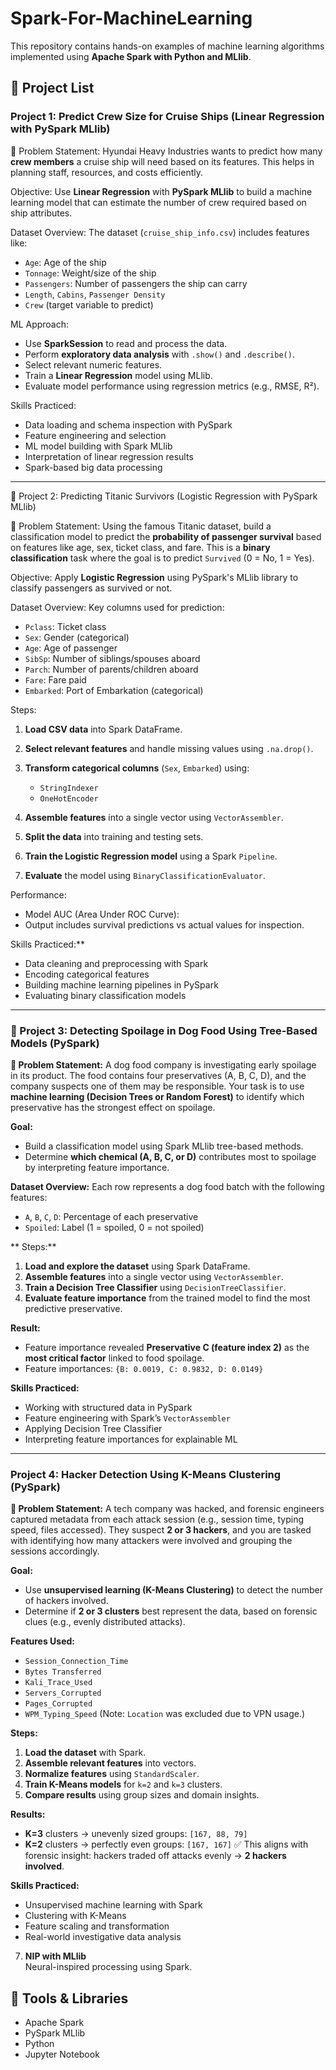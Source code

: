 # Spark-For-MachineLearning

This repository contains hands-on examples of machine learning algorithms implemented using **Apache Spark with Python and MLlib**.

## 📌 Project List

###  Project 1: Predict Crew Size for Cruise Ships (Linear Regression with PySpark MLlib)

📌 Problem Statement:
Hyundai Heavy Industries wants to predict how many **crew members** a cruise ship will need based on its features. This helps in planning staff, resources, and costs efficiently.

   Objective:
Use **Linear Regression** with **PySpark MLlib** to build a machine learning model that can estimate the number of crew required based on ship attributes.

   Dataset Overview:
The dataset (`cruise_ship_info.csv`) includes features like:

* `Age`: Age of the ship
* `Tonnage`: Weight/size of the ship
* `Passengers`: Number of passengers the ship can carry
* `Length`, `Cabins`, `Passenger Density`
* `Crew` (target variable to predict)

 ML Approach:

* Use **SparkSession** to read and process the data.
* Perform **exploratory data analysis** with `.show()` and `.describe()`.
* Select relevant numeric features.
* Train a **Linear Regression** model using MLlib.
* Evaluate model performance using regression metrics (e.g., RMSE, R²).

 Skills Practiced:

* Data loading and schema inspection with PySpark
* Feature engineering and selection
* ML model building with Spark MLlib
* Interpretation of linear regression results
* Spark-based big data processing

---
 🚢 Project 2: Predicting Titanic Survivors (Logistic Regression with PySpark MLlib)

📌 Problem Statement:
Using the famous Titanic dataset, build a classification model to predict the **probability of passenger survival** based on features like age, sex, ticket class, and fare. This is a **binary classification** task where the goal is to predict `Survived` (0 = No, 1 = Yes).

Objective:
Apply **Logistic Regression** using PySpark's MLlib library to classify passengers as survived or not.

Dataset Overview:
Key columns used for prediction:

* `Pclass`: Ticket class
* `Sex`: Gender (categorical)
* `Age`: Age of passenger
* `SibSp`: Number of siblings/spouses aboard
* `Parch`: Number of parents/children aboard
* `Fare`: Fare paid
* `Embarked`: Port of Embarkation (categorical)

 Steps:

1. **Load CSV data** into Spark DataFrame.
2. **Select relevant features** and handle missing values using `.na.drop()`.
3. **Transform categorical columns** (`Sex`, `Embarked`) using:

   * `StringIndexer`
   * `OneHotEncoder`
4. **Assemble features** into a single vector using `VectorAssembler`.
5. **Split the data** into training and testing sets.
6. **Train the Logistic Regression model** using a Spark `Pipeline`.
7. **Evaluate** the model using `BinaryClassificationEvaluator`.

 Performance:

* Model AUC (Area Under ROC Curve):
* Output includes survival predictions vs actual values for inspection.

 Skills Practiced:**

* Data cleaning and preprocessing with Spark
* Encoding categorical features
* Building machine learning pipelines in PySpark
* Evaluating binary classification models
 

---
### 🐶 Project 3: Detecting Spoilage in Dog Food Using Tree-Based Models (PySpark)

**📌 Problem Statement:**
A dog food company is investigating early spoilage in its product. The food contains four preservatives (A, B, C, D), and the company suspects one of them may be responsible. Your task is to use **machine learning (Decision Trees or Random Forest)** to identify which preservative has the strongest effect on spoilage.

**Goal:**

* Build a classification model using Spark MLlib tree-based methods.
* Determine **which chemical (A, B, C, or D)** contributes most to spoilage by interpreting feature importance.

**Dataset Overview:**
Each row represents a dog food batch with the following features:

* `A`, `B`, `C`, `D`: Percentage of each preservative
* `Spoiled`: Label (1 = spoiled, 0 = not spoiled)

** Steps:**

1. **Load and explore the dataset** using Spark DataFrame.
2. **Assemble features** into a single vector using `VectorAssembler`.
3. **Train a Decision Tree Classifier** using `DecisionTreeClassifier`.
4. **Evaluate feature importance** from the trained model to find the most predictive preservative.

**Result:**

* Feature importance revealed **Preservative C (feature index 2)** as the **most critical factor** linked to food spoilage.
* Feature importances: `{B: 0.0019, C: 0.9832, D: 0.0149}`

**Skills Practiced:**

* Working with structured data in PySpark
* Feature engineering with Spark’s `VectorAssembler`
* Applying Decision Tree Classifier
* Interpreting feature importances for explainable ML


---

###  Project 4: Hacker Detection Using K-Means Clustering (PySpark)

**📌 Problem Statement:**
A tech company was hacked, and forensic engineers captured metadata from each attack session (e.g., session time, typing speed, files accessed). They suspect **2 or 3 hackers**, and you are tasked with identifying how many attackers were involved and grouping the sessions accordingly.

**Goal:**

* Use **unsupervised learning (K-Means Clustering)** to detect the number of hackers involved.
* Determine if **2 or 3 clusters** best represent the data, based on forensic clues (e.g., evenly distributed attacks).

**Features Used:**

* `Session_Connection_Time`
* `Bytes Transferred`
* `Kali_Trace_Used`
* `Servers_Corrupted`
* `Pages_Corrupted`
* `WPM_Typing_Speed`
  (Note: `Location` was excluded due to VPN usage.)

**Steps:**

1. **Load the dataset** with Spark.
2. **Assemble relevant features** into vectors.
3. **Normalize features** using `StandardScaler`.
4. **Train K-Means models** for `k=2` and `k=3` clusters.
5. **Compare results** using group sizes and domain insights.

**Results:**

* **K=3** clusters → unevenly sized groups: `[167, 88, 79]`
* **K=2** clusters → perfectly even groups: `[167, 167]` ✅
  This aligns with forensic insight: hackers traded off attacks evenly → **2 hackers involved**.

**Skills Practiced:**

* Unsupervised machine learning with Spark
* Clustering with K-Means
* Feature scaling and transformation
* Real-world investigative data analysis


7. **NIP with MLlib**  
   Neural-inspired processing using Spark.

## 🚀 Tools & Libraries
- Apache Spark
- PySpark MLlib
- Python
- Jupyter Notebook


                                                                                                       
